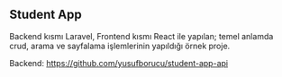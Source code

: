 ## Student App

Backend kısmı Laravel, Frontend kısmı React ile yapılan; temel anlamda crud, arama ve sayfalama işlemlerinin yapıldığı örnek proje.

Backend: https://github.com/yusufborucu/student-app-api
